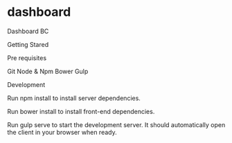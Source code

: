 # dashboard
Dashboard BC

Getting Stared

Pre requisites

Git
Node & Npm
Bower
Gulp

Development

Run npm install to install server dependencies.

Run bower install to install front-end dependencies.

Run gulp serve to start the development server. It should automatically open the client in your browser when ready.

